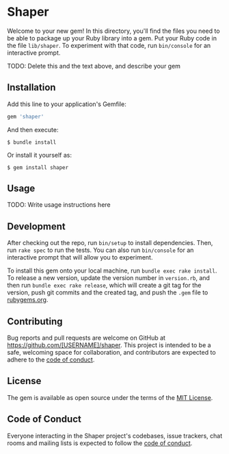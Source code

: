 # Shaper

Welcome to your new gem! In this directory, you'll find the files you need to be able to package up your Ruby library into a gem. Put your Ruby code in the file `lib/shaper`. To experiment with that code, run `bin/console` for an interactive prompt.

TODO: Delete this and the text above, and describe your gem

## Installation

Add this line to your application's Gemfile:

```ruby
gem 'shaper'
```

And then execute:

    $ bundle install

Or install it yourself as:

    $ gem install shaper

## Usage

TODO: Write usage instructions here

## Development

After checking out the repo, run `bin/setup` to install dependencies. Then, run `rake spec` to run the tests. You can also run `bin/console` for an interactive prompt that will allow you to experiment.

To install this gem onto your local machine, run `bundle exec rake install`. To release a new version, update the version number in `version.rb`, and then run `bundle exec rake release`, which will create a git tag for the version, push git commits and the created tag, and push the `.gem` file to [rubygems.org](https://rubygems.org).

## Contributing

Bug reports and pull requests are welcome on GitHub at https://github.com/[USERNAME]/shaper. This project is intended to be a safe, welcoming space for collaboration, and contributors are expected to adhere to the [code of conduct](https://github.com/[USERNAME]/shaper/blob/main/CODE_OF_CONDUCT.md).

## License

The gem is available as open source under the terms of the [MIT License](https://opensource.org/licenses/MIT).

## Code of Conduct

Everyone interacting in the Shaper project's codebases, issue trackers, chat rooms and mailing lists is expected to follow the [code of conduct](https://github.com/[USERNAME]/shaper/blob/main/CODE_OF_CONDUCT.md).
